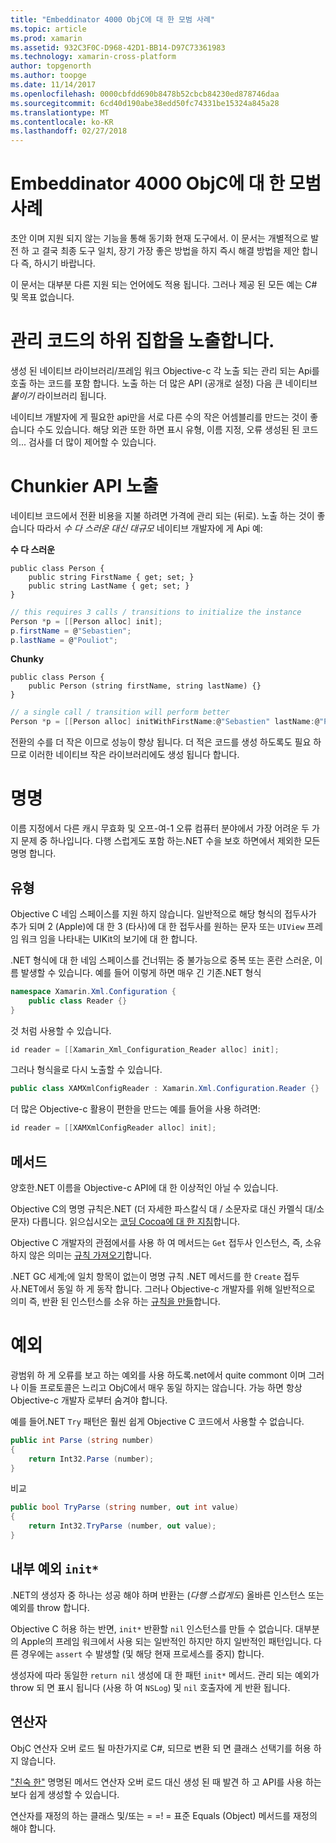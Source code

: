 ```yaml
---
title: "Embeddinator 4000 ObjC에 대 한 모범 사례"
ms.topic: article
ms.prod: xamarin
ms.assetid: 932C3F0C-D968-42D1-BB14-D97C73361983
ms.technology: xamarin-cross-platform
author: topgenorth
ms.author: toopge
ms.date: 11/14/2017
ms.openlocfilehash: 0000cbfdd690b8478b52cbcb84230ed878746daa
ms.sourcegitcommit: 6cd40d190abe38edd50fc74331be15324a845a28
ms.translationtype: MT
ms.contentlocale: ko-KR
ms.lasthandoff: 02/27/2018
---
```

# <a name="embeddinator-4000-best-practices-for-objc"></a>Embeddinator 4000 ObjC에 대 한 모범 사례

초안 이며 지원 되지 않는 기능을 통해 동기화 현재 도구에서. 이 문서는 개별적으로 발전 하 고 결국 최종 도구 일치, 장기 가장 좋은 방법을 하지 즉시 해결 방법을 제안 합니다 즉, 하시기 바랍니다.

이 문서는 대부분 다른 지원 되는 언어에도 적용 됩니다. 그러나 제공 된 모든 예는 C# 및 목표 없습니다.


# <a name="exposing-a-subset-of-the-managed-code"></a>관리 코드의 하위 집합을 노출합니다.

생성 된 네이티브 라이브러리/프레임 워크 Objective-c 각 노출 되는 관리 되는 Api를 호출 하는 코드를 포함 합니다. 노출 하는 더 많은 API (공개로 설정) 다음 큰 네이티브 _붙이기_ 라이브러리 됩니다.

네이티브 개발자에 게 필요한 api만을 서로 다른 수의 작은 어셈블리를 만드는 것이 좋습니다 수도 있습니다. 해당 외관 또한 하면 표시 유형, 이름 지정, 오류 생성된 된 코드의... 검사를 더 많이 제어할 수 있습니다.


# <a name="exposing-a-chunkier-api"></a>Chunkier API 노출

네이티브 코드에서 전환 비용을 지불 하려면 가격에 관리 되는 (뒤로). 노출 하는 것이 좋습니다 따라서 _수 다 스러운 대신 대규모_ 네이티브 개발자에 게 Api 예:

**수 다 스러운**
```
public class Person {
    public string FirstName { get; set; }
    public string LastName { get; set; }
}
```

```csharp
// this requires 3 calls / transitions to initialize the instance
Person *p = [[Person alloc] init];
p.firstName = @"Sebastien";
p.lastName = @"Pouliot";
```

**Chunky**
```
public class Person {
    public Person (string firstName, string lastName) {}
}
```

```csharp
// a single call / transition will perform better
Person *p = [[Person alloc] initWithFirstName:@"Sebastien" lastName:@"Pouliot"];
```

전환의 수를 더 작은 이므로 성능이 향상 됩니다. 더 적은 코드를 생성 하도록도 필요 하므로 이러한 네이티브 작은 라이브러리에도 생성 됩니다 합니다.


# <a name="naming"></a>명명

이름 지정에서 다른 캐시 무효화 및 오프-여-1 오류 컴퓨터 분야에서 가장 어려운 두 가지 문제 중 하나입니다. 다행 스럽게도 포함 하는.NET 수을 보호 하면에서 제외한 모든 명명 합니다.

## <a name="types"></a>유형

Objective C 네임 스페이스를 지원 하지 않습니다. 일반적으로 해당 형식의 접두사가 추가 되며 2 (Apple)에 대 한 3 (타사)에 대 한 접두사를 원하는 문자 또는 `UIView` 프레임 워크 임을 나타내는 UIKit의 보기에 대 한 합니다.

.NET 형식에 대 한 네임 스페이스를 건너뛰는 중 불가능으로 중복 또는 혼란 스러운, 이름 발생할 수 있습니다. 예를 들어 이렇게 하면 매우 긴 기존.NET 형식

```csharp
namespace Xamarin.Xml.Configuration {
    public class Reader {}
}
```

것 처럼 사용할 수 있습니다.

```csharp
id reader = [[Xamarin_Xml_Configuration_Reader alloc] init];
```

그러나 형식을로 다시 노출할 수 있습니다.

```csharp
public class XAMXmlConfigReader : Xamarin.Xml.Configuration.Reader {}
```

더 많은 Objective-c 활용이 편한을 만드는 예를 들어을 사용 하려면:

```csharp
id reader = [[XAMXmlConfigReader alloc] init];
```

## <a name="methods"></a>메서드

양호한.NET 이름을 Objective-c API에 대 한 이상적인 아닐 수 있습니다.

Objective C의 명명 규칙은.NET (더 자세한 파스칼식 대 / 소문자로 대신 카멜식 대/소문자) 다릅니다.
읽으십시오는 [코딩 Cocoa에 대 한 지침](https://developer.apple.com/library/content/documentation/Cocoa/Conceptual/CodingGuidelines/Articles/NamingMethods.html#//apple_ref/doc/uid/20001282-BCIGIJJF)합니다.

Objective C 개발자의 관점에서를 사용 하 여 메서드는 `Get` 접두사 인스턴스, 즉, 소유 하지 않은 의미는 [규칙 가져오기](https://developer.apple.com/library/content/documentation/CoreFoundation/Conceptual/CFMemoryMgmt/Concepts/Ownership.html#//apple_ref/doc/uid/20001148-SW1)합니다.

.NET GC 세계;에 일치 항목이 없는이 명명 규칙 .NET 메서드를 한 `Create` 접두사.NET에서 동일 하 게 동작 합니다. 그러나 Objective-c 개발자를 위해 일반적으로 의미 즉, 반환 된 인스턴스를 소유 하는 [규칙을 만들](https://developer.apple.com/library/content/documentation/CoreFoundation/Conceptual/CFMemoryMgmt/Concepts/Ownership.html#//apple_ref/doc/uid/20001148-103029)합니다.

# <a name="exceptions"></a>예외

광범위 하 게 오류를 보고 하는 예외를 사용 하도록.net에서 quite commont 이며 그러나 이들 프로토콜은 느리고 ObjC에서 매우 동일 하지는 않습니다. 가능 하면 항상 Objective-c 개발자 로부터 숨겨야 합니다.

예를 들어.NET `Try` 패턴은 훨씬 쉽게 Objective C 코드에서 사용할 수 없습니다.

```csharp
public int Parse (string number)
{
    return Int32.Parse (number);
}
```

비교

```csharp
public bool TryParse (string number, out int value)
{
    return Int32.TryParse (number, out value);
}
```

## <a name="exceptions-inside-init"></a>내부 예외 `init*`

.NET의 생성자 중 하나는 성공 해야 하며 반환는 (_다행 스럽게도_) 올바른 인스턴스 또는 예외를 throw 합니다.

Objective C 허용 하는 반면, `init*` 반환할 `nil` 인스턴스를 만들 수 없습니다. 대부분의 Apple의 프레임 워크에서 사용 되는 일반적인 하지만 하지 일반적인 패턴입니다. 다른 경우에는 `assert` 수 발생할 (및 해당 현재 프로세스를 중지) 합니다.

생성자에 따라 동일한 `return nil` 생성에 대 한 패턴 `init*` 메서드. 관리 되는 예외가 throw 되 면 표시 됩니다 (사용 하 여 `NSLog`) 및 `nil` 호출자에 게 반환 됩니다.

## <a name="operators"></a>연산자

ObjC 연산자 오버 로드 될 마찬가지로 C#, 되므로 변환 되 면 클래스 선택기를 허용 하지 않습니다.

["친숙 한"](https://msdn.microsoft.com/en-us/library/ms229032(v=vs.110).aspx) 명명된 메서드 연산자 오버 로드 대신 생성 된 때 발견 하 고 API를 사용 하는 보다 쉽게 생성할 수 있습니다.

연산자를 재정의 하는 클래스 및/또는 = =! = 표준 Equals (Object) 메서드를 재정의 해야 합니다.
